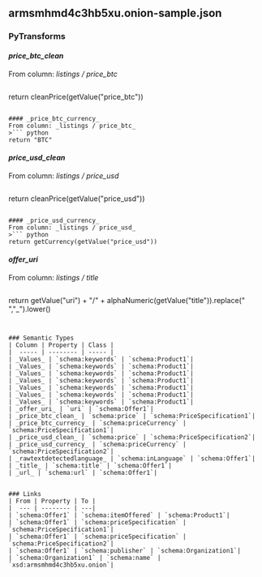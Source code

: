 ## armsmhmd4c3hb5xu.onion-sample.json

### PyTransforms
#### _price_btc_clean_
From column: _listings / price_btc_
>``` python
return cleanPrice(getValue("price_btc"))
```

#### _price_btc_currency_
From column: _listings / price_btc_
>``` python
return "BTC"
```

#### _price_usd_clean_
From column: _listings / price_usd_
>``` python
return cleanPrice(getValue("price_usd"))
```

#### _price_usd_currency_
From column: _listings / price_usd_
>``` python
return getCurrency(getValue("price_usd"))
```

#### _offer_uri_
From column: _listings / title_
>``` python
return getValue("uri") + "/" + alphaNumeric(getValue("title")).replace(" ","_").lower()
```


### Semantic Types
| Column | Property | Class |
|  ----- | -------- | ----- |
| _Values_ | `schema:keywords` | `schema:Product1`|
| _Values_ | `schema:keywords` | `schema:Product1`|
| _Values_ | `schema:keywords` | `schema:Product1`|
| _Values_ | `schema:keywords` | `schema:Product1`|
| _Values_ | `schema:keywords` | `schema:Product1`|
| _Values_ | `schema:keywords` | `schema:Product1`|
| _Values_ | `schema:keywords` | `schema:Product1`|
| _offer_uri_ | `uri` | `schema:Offer1`|
| _price_btc_clean_ | `schema:price` | `schema:PriceSpecification1`|
| _price_btc_currency_ | `schema:priceCurrency` | `schema:PriceSpecification1`|
| _price_usd_clean_ | `schema:price` | `schema:PriceSpecification2`|
| _price_usd_currency_ | `schema:priceCurrency` | `schema:PriceSpecification2`|
| _rawtextdetectedlanguage_ | `schema:inLanguage` | `schema:Offer1`|
| _title_ | `schema:title` | `schema:Offer1`|
| _url_ | `schema:url` | `schema:Offer1`|


### Links
| From | Property | To |
|  --- | -------- | ---|
| `schema:Offer1` | `schema:itemOffered` | `schema:Product1`|
| `schema:Offer1` | `schema:priceSpecification` | `schema:PriceSpecification1`|
| `schema:Offer1` | `schema:priceSpecification` | `schema:PriceSpecification2`|
| `schema:Offer1` | `schema:publisher` | `schema:Organization1`|
| `schema:Organization1` | `schema:name` | `xsd:armsmhmd4c3hb5xu.onion`|
